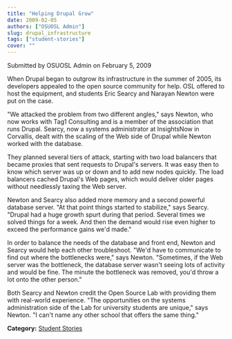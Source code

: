 ```yaml
---
title: "Helping Drupal Grow"
date: 2009-02-05
authors: ["OSUOSL Admin"]
slug: drupal_infrastructure
tags: ["student-stories"]
cover: ""
---
```


Submitted by OSUOSL Admin on February 5, 2009

When Drupal began to outgrow its infrastructure in the summer of 2005, its developers appealed to the open source
community for help. OSL offered to host the equipment, and students Eric Searcy and Narayan Newton were put on the case.

"We attacked the problem from two different angles," says Newton, who now works with Tag1 Consulting and is a member of
the association that runs Drupal. Searcy, now a systems administrator at InsightsNow in Corvallis, dealt with the
scaling of the Web side of Drupal while Newton worked with the database.

They planned several tiers of attack, starting with two load balancers that became proxies that sent requests to
Drupal's servers. It was easy then to know which server was up or down and to add new nodes quickly. The load balancers
cached Drupal's Web pages, which would deliver older pages without needlessly taxing the Web server.

Newton and Searcy also added more memory and a second powerful database server. "At that point things started to
stabilize," says Searcy. "Drupal had a huge growth spurt during that period. Several times we solved things for a week.
And then the demand would rise even higher to exceed the performance gains we'd made."

In order to balance the needs of the database and front end, Newton and Searcy would help each other troubleshoot. "We'd
have to communicate to find out where the bottlenecks were," says Newton. "Sometimes, if the Web server was the
bottleneck, the database server wasn't seeing lots of activity and would be fine. The minute the bottleneck was removed,
you'd throw a lot onto the other person."

Both Searcy and Newton credit the Open Source Lab with providing them with real-world experience. "The opportunities on
the systems administration side of the Lab for university students are unique," says Newton. "I can't name any other
school that offers the same thing."

**Category:** [Student Stories](/tags/student-stories)
